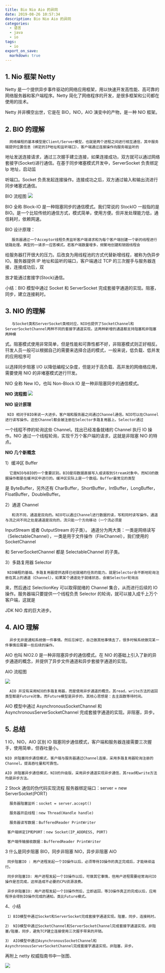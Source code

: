 ```yaml
---
title: Bio Nio Aio 的异同
date: 2019-08-26 10:57:34
description: Bio Nio Aio 的异同
categories:
  - 语言
  - java
  - io
tags:
  - io
export_on_save:
  markdown: true
---
```


## 1. Nio 框架 Netty

Netty 是一个提供异步事件驱动的网络应用框架，用以快速开发高性能、高可靠的网络服务器和客户端程序。Netty 简化了网络程序的开发，是很多框架和公司都在使用的技术。

Netty 并非横空出世，它是在 BIO，NIO，AIO 演变中的产物，是一种 NIO 框架。

## 2. BIO 的理解

      网络编程的基本模型是Client/Server模型，也就是两个进程之间进行相互通信，其中服务端提供位置信息（绑定的IP地址和监听端口），客户端通过连接操作向服务端监听的

地址发送连接请求，通过三次握手建立连接，如果连接成功，双方就可以通过网络套接字(Socket)进行通信。在基于同步堵塞模式开发中，ServerSocket 负责绑定 Ip 地址，启动监

听端口。Socket 负责发起连接操作。连接成功之后，双方通过输入和输出流进行同步堵塞式通信。

BIO 流程图
![](https://raw.githubusercontent.com/jiangwei618/note/master/assets/image/Bio_Nio_Aio.md-2019-09-03-17-24-19.png)

BIO 全称 Block-IO 是一种阻塞同步的通信模式。我们常说的 StockIO 一般指的是 BIO。是一个比较传统的通信方式，模式简单，使用方便。但并发处理能力低，通信耗时，依赖网速。

BIO 设计原理：

       服务器通过一个Acceptor线程负责监听客户端请求和为每个客户端创建一个新的线程进行链路处理。典型的一请求一应答模式。若客户端数量增多，频繁地创建和销毁线程会

给服务器打开很大的压力。后改良为用线程池的方式代替新增线程，被称为伪异步 IO。服务器提供 IP 地址和监听的端口，客户端通过 TCP 的三次握手与服务器连接，连接成功后，双

放才能通过套接字(Stock)通信。

小结：BIO 模型中通过 Socket 和 ServerSocket 完成套接字通道的实现。阻塞，同步，建立连接耗时。

## 3. NIO 的理解

       与Socket类和ServerSocket类相对应，NIO也提供了SocketChannel和ServerSocketChannel两种不同的套接字通道实现。这两种新增的通道都支持阻塞和非阻塞两种模

式。阻塞模式使用非常简单，但是性能和可靠性都不好，非阻塞模式则正好相反。幵发人员一般可以根据自己的需要来选择合适的模式，一般来说，低负载、低并发的应用程序可

以选择同步阻塞 I/O 以降低编程父杂度，但是对于高负载、高并发的网络络应用，需要使用 NIO 的非堵塞模式迸行幵发。

NIO 全称 New IO，也叫 Non-Block IO 是一种非阻塞同步的通信模式。

<strong> NIO 流程图 </strong>
![](https://raw.githubusercontent.com/jiangwei618/note/master/assets/image/Bio_Nio_Aio.md-2019-09-03-17-21-43.png)

<strong> NIO 设计原理 </strong>

     NIO 相对于BIO来说一大进步。客户端和服务器之间通过Channel通信。NIO可以在Channel进行读写操作。这些Channel都会被注册在Selector多路复用器上。Selector通过

一个线程不停的轮询这些 Channel。找出已经准备就绪的 Channel 执行 IO 操作。NIO 通过一个线程轮询，实现千万个客户端的请求，这就是非阻塞 NIO 的特点。

<strong> NIO 几个新概念 </strong>

1）缓冲区 Buffer

      它是NIO与BIO的一个重要区别。BIO是将数据直接写入或读取到Stream对象中。而NIO的数据操作都是在缓冲区中进行的。缓冲区实际上是一个数组。Buffer最常见的类型

是 ByteBuffer，另外还有 CharBuffer，ShortBuffer，IntBuffer，LongBuffer，FloatBuffer，DoubleBuffer。

2）通道 Channel

       和流不同，通道是双向的。NIO可以通过Channel进行数据的读，写和同时读写操作。通道与流之间不同之处是通道是双向的，流只能一个方向移动（一个流必须是

InputStream 或者 OutputStream 的子类）。 通道分为两大类：一类是网络读写（SelectableChannel），一类是用于文件操作（FileChannel），我们使用的 SocketChannel

和 ServerSocketChannel 都是 SelectableChannel 的子类。

3）多路复用器 Selector

     NIO编程的基础。多路复用器提供选择已经就绪的任务的能力。就是Selector会不断地轮询注册在其上的通道（Channel），如果某个通道处于就绪状态，会被Selector轮询出

来，然后通过 SelectionKey 可以取得就绪的 Channel 集合，从而进行后续的 IO 操作。服务器端只要提供一个线程负责 Selector 的轮询，就可以接入成千上万个客户端，这就是

JDK NIO 库的巨大进步。

## 4. AIO 理解

      异步无非是通知系统做一件事情。然后忘掉它，自己做其他事情去了。很多时候系统做完某一件事情后需要一些后续的操作。

AIO 也叫 NIO2.0 是一种非阻塞异步的通信模式。在 NIO 的基础上引入了新的异步通道的概念，并提供了异步文件通道和异步套接字通道的实现。

AIO 流程图

![](https://raw.githubusercontent.com/jiangwei618/note/master/assets/image/Bio_Nio_Aio.md-2019-09-03-17-24-29.png)

      AIO 并没有采用NIO的多路复用器，而是使用异步通道的概念。其read，write方法的返回类型都是Future对象。而Future模型是异步的，其核心思想是：去主函数等待时间。

AIO 模型中通过 AsynchronousSocketChannel 和 AsynchronousServerSocketChannel 完成套接字通道的实现。非阻塞，异步。

## 5. 总结
1 IO，NIO，AIO 区别
IO 阻塞同步通信模式，客户端和服务器连接需要三次握手，使用简单，但吞吐量小。

    NIO 非阻塞同步通信模式，客户端与服务器通过Channel连接，采用多路复用器轮询注册的Channel。提高吞吐量和可靠性。

    AIO 非阻塞异步通信模式，NIO的升级版，采用异步通道实现异步通信，其read和write方法均是异步方法。

2 Stock 通信的伪代码实现流程
服务器绑定端口：server = new ServerSocket(PORT)

      服务器阻塞监听：socket = server.accept()

      服务器开启线程：new Thread(Handle handle)

      服务器读写数据：BufferedReader PrintWriter

     客户端绑定IP和PORT：new Socket(IP_ADDRESS, PORT)

     客户端传输接收数据：BufferedReader PrintWriter

3 什么是同步阻塞 BIO，同步非阻塞 NIO，异步非阻塞 AIO

     同步阻塞IO : 用户进程发起一个IO操作以后，必须等待IO操作的真正完成后，才能继续运行。

     同步非阻塞IO: 用户进程发起一个IO操作以后，可做其它事情，但用户进程需要经常询问IO操作是否完成，这样造成不必要的CPU资源浪费。

     异步非阻塞IO: 用户进程发起一个IO操作然后，立即返回，等IO操作真正的完成以后，应用程序会得到IO操作完成的通知。类比Future模式。

4、小结

     1）BIO模型中通过Socket和ServerSocket完成套接字通道实现。阻塞，同步，连接耗时。

    2） NIO模型中通过SocketChannel和ServerSocketChannel完成套接字通道实现。非阻塞/阻塞，同步，避免TCP建立连接使用三次握手带来的开销。

    3） AIO模型中通过AsynchronousSocketChannel和AsynchronousServerSocketChannel完成套接字通道实现。非阻塞，异步。

再附上 netty 权威指南书中一张图、

![](https://raw.githubusercontent.com/jiangwei618/note/master/assets/image/Bio_Nio_Aio.md-2019-09-03-17-24-34.png)
